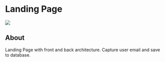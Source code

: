 # Landing Page

<img src="https://img.shields.io/badge/status-building-red?&style=for-the-badge"/>

## About

Landing Page with front and back architecture. Capture user email and save to database.
